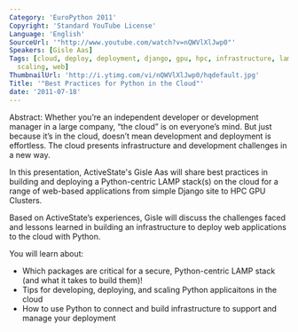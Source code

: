 ```yaml
---
Category: 'EuroPython 2011'
Copyright: 'Standard YouTube License'
Language: 'English'
SourceUrl: '"http://www.youtube.com/watch?v=nQWVlXlJwp0"'
Speakers: [Gisle Aas]
Tags: [cloud, deploy, deployment, django, gpu, hpc, infrastructure, lamp, packages,
  scaling, web]
ThumbnailUrl: 'http://i.ytimg.com/vi/nQWVlXlJwp0/hqdefault.jpg'
Title: '"Best Practices for Python in the Cloud"'
date: '2011-07-18'
---
```

Abstract: Whether you’re an independent developer or development manager in a
large company, “the cloud” is on everyone’s mind. But just because it’s in the
cloud, doesn’t mean development and deployment is effortless. The cloud
presents infrastructure and development challenges in a new way.

In this presentation, ActiveState's Gisle Aas will share best practices in
building and deploying a Python-centric LAMP stack(s) on the cloud for a range
of web-based applications from simple Django site to HPC GPU Clusters.

Based on ActiveState’s experiences, Gisle will discuss the challenges faced
and lessons learned in building an infrastructure to deploy web applications
to the cloud with Python.

You will learn about:

  * Which packages are critical for a secure, Python-centric LAMP stack (and what it takes to build them)! 
  * Tips for developing, deploying, and scaling Python applicaitons in the cloud 
  * How to use Python to connect and build infrastructure to support and manage your deployment

